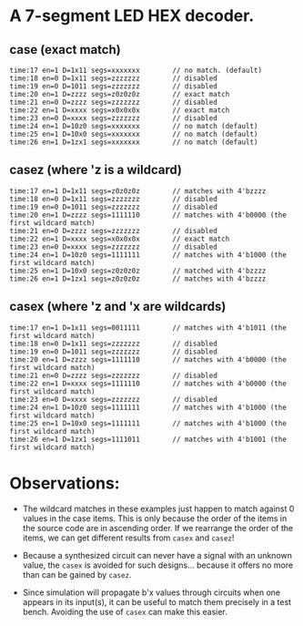 # A 7-segment LED HEX decoder.


## case (exact match)
```
time:17 en=1 D=1x11 segs=xxxxxxx		// no match. (default)
time:18 en=0 D=1x11 segs=zzzzzzz		// disabled
time:19 en=0 D=1011 segs=zzzzzzz		// disabled
time:20 en=1 D=zzzz segs=z0z0z0z		// exact match
time:21 en=0 D=zzzz segs=zzzzzzz		// disabled
time:22 en=1 D=xxxx segs=x0x0x0x		// exact match
time:23 en=0 D=xxxx segs=zzzzzzz		// disabled
time:24 en=1 D=10z0 segs=xxxxxxx		// no match (default)
time:25 en=1 D=10x0 segs=xxxxxxx		// no match (default)
time:26 en=1 D=1zx1 segs=xxxxxxx		// no match (default)
```

## casez (where 'z is a wildcard)
```
time:17 en=1 D=1x11 segs=z0z0z0z		// matches with 4'bzzzz
time:18 en=0 D=1x11 segs=zzzzzzz		// disabled
time:19 en=0 D=1011 segs=zzzzzzz		// disabled
time:20 en=1 D=zzzz segs=1111110		// matches with 4'b0000 (the first wildcard match)
time:21 en=0 D=zzzz segs=zzzzzzz		// disabled
time:22 en=1 D=xxxx segs=x0x0x0x		// exact match
time:23 en=0 D=xxxx segs=zzzzzzz		// disabled
time:24 en=1 D=10z0 segs=1111111		// matches with 4'b1000 (the first wildcard match)
time:25 en=1 D=10x0 segs=z0z0z0z		// matched with 4'bzzzz
time:26 en=1 D=1zx1 segs=z0z0z0z		// matches with 4'bzzzz
```

## casex (where 'z and 'x are wildcards)
```
time:17 en=1 D=1x11 segs=0011111		// matches with 4'b1011 (the first wildcard match)
time:18 en=0 D=1x11 segs=zzzzzzz		// disabled
time:19 en=0 D=1011 segs=zzzzzzz		// disabled
time:20 en=1 D=zzzz segs=1111110		// matches with 4'b0000 (the first wildcard match)
time:21 en=0 D=zzzz segs=zzzzzzz		// disabled
time:22 en=1 D=xxxx segs=1111110		// matches with 4'b0000 (the first wildcard match)
time:23 en=0 D=xxxx segs=zzzzzzz		// disabled
time:24 en=1 D=10z0 segs=1111111		// matches with 4'b1000 (the first wildcard match)
time:25 en=1 D=10x0 segs=1111111		// matches with 4'b1000 (the first wildcard match)
time:26 en=1 D=1zx1 segs=1111011		// matches with 4'b1001 (the first wildcard match)
```

# Observations:

- The wildcard matches in these examples just happen to match against 
0 values in the case items.  This is only because the order of the items
in the source code are in ascending order.  If we rearrange the order of
the items, we can get different results from `casex` and `casez`!

- Because a synthesized circuit can never have a signal with an unknown
value, the `casex` is avoided for such designs... because it offers no 
more than can be gained by `casez`.

- Since simulation will propagate b'x values through circuits when one
appears in its input(s), it can be useful to match them precisely in a
test bench.  Avoiding the use of `casex` can make this easier.
